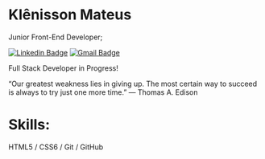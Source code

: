 # Klênisson Mateus

Junior Front-End Developer;

[![Linkedin Badge](https://img.shields.io/badge/LinkedIn-0077B5?style=for-the-badge&logo=linkedin&logoColor=white//www.linkedin.com/in/klenissonmateus/)](https://www.linkedin.com/in/klenissonmateus/)
[![Gmail Badge](https://img.shields.io/badge/Gmail-D14836?style=for-the-badge&logo=gmail&logoColor=white&link=mailto:klenissonmateuspessoal@gmail.com)](mailto:klenissonmateuspessoal@gmail.com)

Full Stack Developer in Progress!

“Our greatest weakness lies in giving up. The most certain way to succeed is always to try just one more time.” — Thomas A. Edison

# Skills:

HTML5 / CSS6 / Git / GitHub
